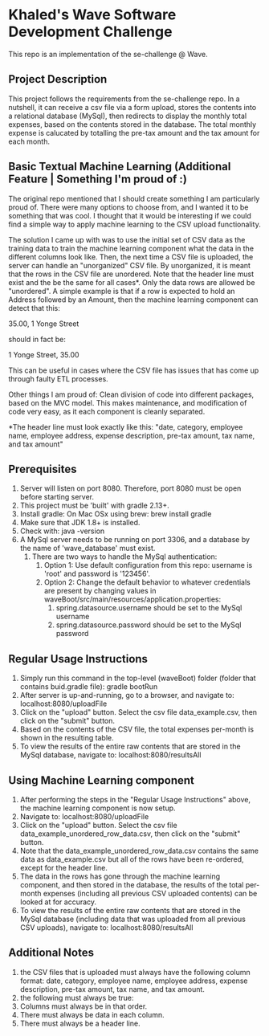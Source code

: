 # Khaled's Wave Software Development Challenge
This repo is an implementation of the se-challenge @ Wave.

## Project Description
This project follows the requirements from the se-challenge repo. In a nutshell, it can receive a csv file via a form upload, stores the contents into a relational database (MySql), then redirects to display the monthly total expenses, based on the contents stored in the database. The total monthly expense is calucated by totalling the pre-tax amount and the tax amount for each month.

## Basic Textual Machine Learning (Additional Feature | Something I'm proud of :)
The original repo mentioned that I should create something I am particularly proud of. There were many options to choose from, and I wanted it to be something that was cool. I thought that it would be interesting if we could find a simple way to apply machine learning to the CSV upload functionality.

The solution I came up with was to use the initial set of CSV data as the training data to train the machine learning component what the data in the different columns look like. Then, the next time a CSV file is uploaded, the server can handle an "unorganized" CSV file. By unorganized, it is meant that the rows in the CSV file are unordered. Note that the header line must exist and the be the same for all cases\*. Only the data rows are allowed be "unordered". A simple example is that if a row is expected to hold an Address followed by an Amount, then the machine learning component can detect that this:

35.00, 1 Yonge Street

should in fact be:

1 Yonge Street, 35.00

This can be useful in cases where the CSV file has issues that has come up through faulty ETL processes.

Other things I am proud of: Clean division of code into different packages, based on the MVC model. This makes maintenance, and modification of code very easy, as it each component is cleanly separated.

\*The header line must look exactly like this: "date, category, employee name, employee address, expense description, pre-tax amount, tax name, and tax amount"

## Prerequisites
1. Server will listen on port 8080. Therefore, port 8080 must be open before starting server.
1. This project must be 'built' with gradle 2.13+.
 1. Install gradle: On Mac OSx using brew: brew install gradle
1. Make sure that JDK 1.8+ is installed.
 1. Check with: java -version
1. A MySql server needs to be running on port 3306, and a database by the name of 'wave\_database' must exist.
	1. There are two ways to handle the MySql authentication:
		1. Option 1: Use default configuration from this repo: username is 'root' and password is '123456'.
		1. Option 2: Change the default behavior to whatever credentials are present by changing values in waveBoot/src/main/resources/application.properties:
			1. spring.datasource.username should be set to the MySql username
			1. spring.datasource.password should be set to the MySql password

## Regular Usage Instructions
1. Simply run this command in the top-level (waveBoot) folder (folder that contains buid.gradle file): gradle bootRun
1. After server is up-and-running, go to a browser, and navigate to: localhost:8080/uploadFile
1. Click on the "upload" button. Select the csv file data\_example.csv, then click on the "submit" button.
1. Based on the contents of the CSV file, the total expenses per-month is shown in the resulting table.
 1. To view the results of the entire raw contents that are stored in the MySql database, navigate to: localhost:8080/resultsAll

## Using Machine Learning component
1. After performing the steps in the "Regular Usage Instructions" above, the machine learning component is now setup.
1. Navigate to: localhost:8080/uploadFile
1. Click on the "upload" button. Select the csv file data\_example\_unordered\_row\_data.csv, then click on the "submit" button.
 1. Note that the data\_example\_unordered\_row\_data.csv contains the same data as data\_example.csv but all of the rows have been re-ordered, except for the header line.
1. The data in the rows has gone through the machine learning component, and then stored in the database, the results of the total per-month expenses (including all previous CSV uploaded contents) can be looked at for accuracy.
 1. To view the results of the entire raw contents that are stored in the MySql database (including data that was uploaded from all previous CSV uploads), navigate to: localhost:8080/resultsAll

## Additional Notes

1. the CSV files that is uploaded must always have the following column format: date, category, employee name, employee address, expense description, pre-tax amount, tax name, and tax amount.
1. the following must always be true:
 1. Columns must always be in that order.
 2. There must always be data in each column.
 3. There must always be a header line.
